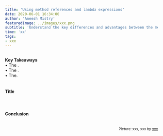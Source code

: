 ```yaml
---
title: 'Using method references and lambda expressions'
date: 2020-06-01 16:34:00
author: 'Aneesh Mistry'
featuredImage: ../images/xxx.png
subtitle: 'Understand the key differences and advantages between the method reference and lambda expressions when using Java.'
time: 'xx'
tags:
- xxx
---
```

<br>
<strong>Key Takeaways</strong><br>
&#8226; The .<br>
&#8226; The .<br>
&#8226; The.<br>

<br>
<h4>Title</h4>
<p>


</p>

<h4></h4>
<p>


</p>

<br>
<h4>Conclusion</h4>
<p>


</p>

<br>
<small style="float: right;" >Picture: xxx, xxx by <a target="_blank" href="https://unsplash.com/@xxx">xxx</small></a><br>